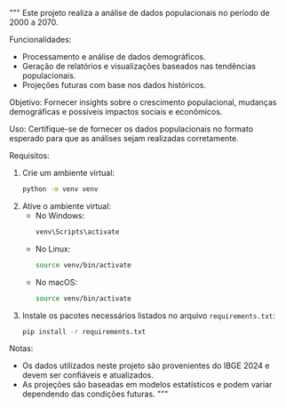 """
Este projeto realiza a análise de dados populacionais no período de 2000 a 2070.

Funcionalidades:
- Processamento e análise de dados demográficos.
- Geração de relatórios e visualizações baseados nas tendências populacionais.
- Projeções futuras com base nos dados históricos.

Objetivo:
Fornecer insights sobre o crescimento populacional, mudanças demográficas e possíveis impactos sociais e econômicos.

Uso:
Certifique-se de fornecer os dados populacionais no formato esperado para que as análises sejam realizadas corretamente.

Requisitos:
1. Crie um ambiente virtual:
    ```bash
    python -m venv venv
    ```
2. Ative o ambiente virtual:
    - No Windows:
      ```bash
      venv\Scripts\activate
      ```
    - No Linux:
      ```bash
      source venv/bin/activate
      ```
    - No macOS:
      ```bash
      source venv/bin/activate
      ```
3. Instale os pacotes necessários listados no arquivo `requirements.txt`:
    ```bash
    pip install -r requirements.txt
    ```

Notas:
- Os dados utilizados neste projeto são provenientes do IBGE 2024 e devem ser confiáveis e atualizados.
- As projeções são baseadas em modelos estatísticos e podem variar dependendo das condições futuras.
"""